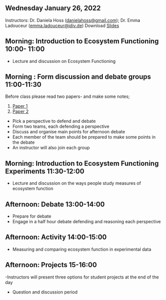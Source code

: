 
## Wednesday January 26, 2022

Instructors: Dr. Daniela Hoss (danielahoss@gmail.com); Dr. Emma Ladouceur (emma.ladouceur@idiv.de)
Download [Slides](https://portal.idiv.de/nextcloud/index.php/s/NPYnorgbqwAAeQ4)


## Morning: Introduction to Ecosystem Functioning 10:00- 11:00
  
  - Lecture and discussion on Ecosystem Functioning 

## Morning : Form discussion and debate groups 11:00-11:30
Before class please read two papers- and make some notes;
1. [Paper 1](https://doi.org/10.1111/jvs.12399)
2. [Paper 2](https://doi.org/10.1111/jvs.12435)

- Pick a perspective to defend and debate
- Form two teams, each defending a perspective
- Discuss and organise main points for afternoon debate
- Each member of the team should be prepared to make some points in the debate
- An instructor will also join each group

## Morning: Introduction to Ecosystem Functioning Experiments 11:30-12:00

- Lecture and discussion on the ways people study measures of ecosystem function

## Afternoon: Debate 13:00-14:00
- Prepare for debate
- Engage in a half hour debate defending and reasoning each perspective 

## Afternoon: Activity 14:00-15:00

  - Measuring and comparing ecosystem function in experimental data
  
## Afternoon: Projects 15-16:00
-Instructors will present three options for student projects at the end of the day
- Question and discussion period
